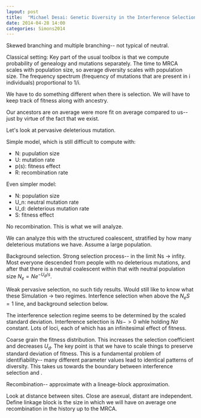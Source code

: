 ```yaml
---
layout: post
title:  "Michael Desai: Genetic Diversity in the Interference Selection Limit"
date: 2014-04-28 14:00
categories: Simons2014
---
```


Skewed branching and multiple branching-- not typical of neutral.

Classical setting:
Key part of the usual toolbox is that we compute probability of genealogy and mutations separately.
The time to MRCA scales with population size, so average diversity scales with population size.
The frequency spectrum (frequency of mutations that are present in i individuals) proportional to 1/i.

We have to do something different when there is selection.
We will have to keep track of fitness along with ancestry.

Our ancestors are on average were more fit on average compared to us-- just by virtue of the fact that we exist.

Let's look at pervasive deleterious mutation.

Simple model, which is still difficult to compute with:

* N: pupulation size
* U: mutation rate
* p(s): fitness effect
* R: recombination rate

Even simpler model:

* N: population size
* U_n: neutral mutation rate
* U_d: deleterious mutation rate
* S: fitness effect

No recombination.
This is what we will analyze.

We can analyze this with the structured coalescent, stratified by how many deleterious mutations we have.
Assume a large population.

Background selection.
Strong selection process-- in the limit Ns -> infity.
Most everyone descended from people with no deleterious mutations, and after that there is a neutral coalescent within that with neutral population size $N_e = N e^{-U_d/s}$.

Weak pervasive selection, no such tidy results.
Would still like to know what these
Simulation -> two regimes.
Interfence selection when above the $N_e S = 1$ line, and background selection below.

The interference selection regime seems to be determined by the scaled standard deviation.
Interference selection is $Ns -> 0$ whle holding $N \sigma$ constant.
Lots of loci, each of which has an infinitesimal effect of fitness.

Coarse grain the fitness distribution.
This increases the selection coefficient and decreases $U_d$.
The key point is that we have to scale things to preserve standard deviation of fitness.
This is a fundamental problem of identifiability-- many different parameter values lead to identical patterns of diversity.
This takes us towards the boundary between interference selection and .

Recombination-- approximate with a lineage-block approximation.

Look at distance between sites.
Close are asexual, distant are independent.
Define linkage block is the size in which we will have on average one recombination in the history up to the MRCA.

